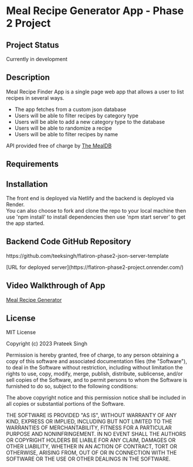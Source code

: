 
# Meal Recipe Generator App - Phase 2 Project

## Project Status

<p>Currently in development</p>

## Description
<p>Meal Recipe Finder App is a single page web app that allows a user to list recipes in several ways.<br>
<ul>
    <li>The app fetches from a custom json database</li>
    <li>Users will be able to filter recipes by category type</li>
    <li>Users will be able to add a new category type to the database</li>
    <li>Users will be able to randomize a recipe</li>
    <li>Users will be able to filter recipes by name</li>
</ul>
<p>API provided free of charge by <a href = "https://www.themealdb.com">The MealDB</a></p>

## Requirements



## Installation

<p>The front end is deployed via Netlify and the backend is deployed via Render.<br>
You can also choose to fork and clone the repo to your local machine then use 'npm install' to install dependencies then use 'npm start server' to get the app started.</p>

## Backend Code GitHub Repository
<p>https://github.com/teeksingh/flatiron-phase2-json-server-template</p>


<p>[URL for deployed server](https://flatiron-phase2-project.onrender.com/)</p>

## Video Walkthrough of App

[Meal Recipe Generator]()

## License
<p>MIT License

Copyright (c) 2023 Prateek Singh

Permission is hereby granted, free of charge, to any person obtaining a copy
of this software and associated documentation files (the "Software"), to deal
in the Software without restriction, including without limitation the rights
to use, copy, modify, merge, publish, distribute, sublicense, and/or sell
copies of the Software, and to permit persons to whom the Software is
furnished to do so, subject to the following conditions:

The above copyright notice and this permission notice shall be included in all
copies or substantial portions of the Software.

THE SOFTWARE IS PROVIDED "AS IS", WITHOUT WARRANTY OF ANY KIND, EXPRESS OR
IMPLIED, INCLUDING BUT NOT LIMITED TO THE WARRANTIES OF MERCHANTABILITY,
FITNESS FOR A PARTICULAR PURPOSE AND NONINFRINGEMENT. IN NO EVENT SHALL THE
AUTHORS OR COPYRIGHT HOLDERS BE LIABLE FOR ANY CLAIM, DAMAGES OR OTHER
LIABILITY, WHETHER IN AN ACTION OF CONTRACT, TORT OR OTHERWISE, ARISING FROM,
OUT OF OR IN CONNECTION WITH THE SOFTWARE OR THE USE OR OTHER DEALINGS IN THE
SOFTWARE.</p>

